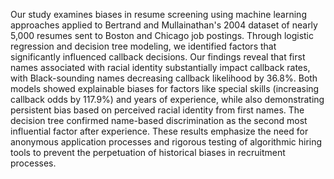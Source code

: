 Our study examines biases in resume screening using machine learning approaches applied to Bertrand and Mullainathan's 2004 dataset of nearly 5,000 resumes sent to Boston and Chicago job postings. Through logistic regression and decision tree modeling, we identified factors that significantly influenced callback decisions. Our findings reveal that first names associated with racial identity substantially impact callback rates, with Black-sounding names decreasing callback likelihood by 36.8%. Both models showed explainable biases for factors like special skills (increasing callback odds by 117.9%) and years of experience, while also demonstrating persistent bias based on perceived racial identity from first names. The decision tree confirmed name-based discrimination as the second most influential factor after experience. These results emphasize the need for anonymous application processes and rigorous testing of algorithmic hiring tools to prevent the perpetuation of historical biases in recruitment processes.

